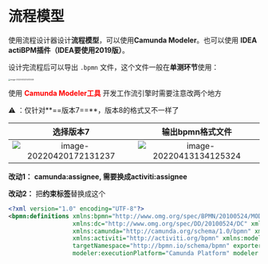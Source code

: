 # 流程模型

使用流程设计器设计**流程模型**，可以使用**Camunda Modeler**。也可以使用 **IDEA actiBPM插件（IDEA要使用2019版）**。

设计完流程后可以导出 `.bpmn` 文件，这个文件一般在**单测环节**使用：

<img src="https://tva1.sinaimg.cn/large/008vxvgGly1h74v8zbi7aj30io0cc74w.jpg" alt="image-20220630214012926" style="zoom:25%;" />

使用 <b style="color:red">Camunda Modeler工具</b> 开发工作流引擎时需要注意改两个地方

⚠️ ：仅针对**==版本7==**，版本8的格式又不一样了

|                          选择版本7                           |                       输出bpmn格式文件                       |
| :----------------------------------------------------------: | :----------------------------------------------------------: |
| ![image-20220420172131237](https://tva1.sinaimg.cn/large/008vxvgGly1h74x1mzylij30io0cc74w.jpg) | ![image-20220413134125324](https://tva1.sinaimg.cn/large/008vxvgGly1h74x1r45o0j30ck07wglw.jpg) |

**改动1：** **camunda:assignee, 需要换成activiti:assignee**

**改动2：** 把**约束标签**替换成这个

```xml
<?xml version="1.0" encoding="UTF-8"?>
<bpmn:definitions xmlns:bpmn="http://www.omg.org/spec/BPMN/20100524/MODEL" xmlns:bpmndi="http://www.omg.org/spec/BPMN/20100524/DI"
                  xmlns:dc="http://www.omg.org/spec/DD/20100524/DC" xmlns:di="http://www.omg.org/spec/DD/20100524/DI"
                  xmlns:camunda="http://camunda.org/schema/1.0/bpmn" xmlns:xsi="http://www.w3.org/2001/XMLSchema-instance"
                  xmlns:activiti="http://activiti.org/bpmn" xmlns:modeler="http://camunda.org/schema/modeler/1.0" id="Definitions_03io3g1"
                  targetNamespace="http://bpmn.io/schema/bpmn" exporter="Camunda Modeler" exporterVersion="4.9.0"
                  modeler:executionPlatform="Camunda Platform" modeler:executionPlatformVersion="7.15.0">
```

